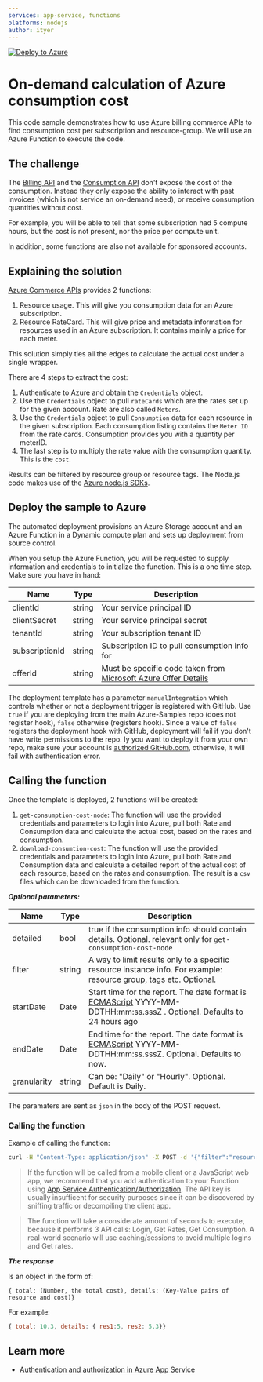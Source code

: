 ```yaml
---
services: app-service, functions
platforms: nodejs
author: ityer
---
```

[![Deploy to Azure](http://azuredeploy.net/deploybutton.png)](https://portal.azure.com/#create/Microsoft.Template/uri/https%3A%2F%2Fraw.githubusercontent.com%2Fitye-msft%2Fazure-consumption-cost-sample%2Fmaster%2Fazuredeploy.json)


# On-demand calculation of Azure consumption cost

This code sample demonstrates how to use Azure billing commerce APIs to find consumption cost per subscription and resource-group.
We will use an Azure Function to execute the code.

## The challenge

The [Billing API](https://docs.microsoft.com/en-us/javascript/api/overview/azure/billing?view=azure-node-2.2.0) and the [Consumption API](https://docs.microsoft.com/en-us/javascript/api/overview/azure/consumption?view=azure-node-2.2.0) don't expose the cost of the  consumption. Instead they only expose the ability to interact with past invoices (which is not service an on-demand need), or receive consumption quantities without cost.

For example, you will be able to tell that some subscription had 5 compute hours, but the cost is not present, nor the price per compute unit.

In addition, some functions are also not available for sponsored accounts.


## Explaining the solution

[Azure Commerce APIs](https://docs.microsoft.com/en-us/azure/billing/billing-usage-rate-card-overview)  provides 2 functions:
1.	Resource usage. This will give you consumption data for an Azure subscription.
2.	Resource RateCard. This will give price and metadata information for resources used in an Azure subscription. It contains mainly a price for each meter. 

This solution simply ties all the edges to calculate the actual cost under a single wrapper. 

There are 4 steps to extract the cost:
1. Authenticate to Azure and obtain the `Credentials` object.
2. Use the `Credentials` object to pull `rateCards` which are the rates set up for the given account. Rate are also called `Meters`.
3. Use the `Credentials` object to pull `Consumption` data for each resource in the given subscription. Each consumption listing contains the `Meter ID` from the rate cards. Consumption provides you with a quantity per meterID. 
4. The last step is to multiply the rate value with the consumption quantity. This is the `cost`.

Results can be filtered by resource group or resource tags. The Node.js code makes use of the [Azure node.js SDKs](https://github.com/Azure/azure-sdk-for-node/tree/master/lib/services/commerce).

## Deploy the sample to Azure

The automated deployment provisions an Azure Storage account and an Azure Function in a Dynamic compute plan and sets up deployment from source control. 

When you setup the Azure Function, you will be requested to supply information and credentials to initialize the function. This is a one time step. Make sure you have in hand:

| Name | Type |  Description |
| --- | ---- | --- |
| clientId | string | Your service principal ID |
| clientSecret | string | Your service principal secret |
| tenantId | string | Your subscription tenant ID |
| subscriptionId | string | Subscription ID to pull consumption info for |
| offerId | string | Must be specific code taken from [Microsoft Azure Offer Details](https://azure.microsoft.com/en-us/support/legal/offer-details/)

The deployment template has a parameter `manualIntegration` which controls whether or not a deployment trigger is registered with GitHub. Use `true` if you are deploying from the main Azure-Samples repo (does not register hook), `false` otherwise (registers hook). Since a value of `false` registers the deployment hook with GitHub, deployment will fail if you don't have write permissions to the repo.
Iy you want to deploy it from your own repo, make sure your account is [authorized GitHub.com](https://github.com/blog/2056-automating-code-deployment-with-github-and-azure), otherwise, it will fail with authentication error.  

## Calling the function
Once the template is deployed, 2 functions will be created:
1. `get-consumption-cost-node`: The function will use the provided credentials and parameters to login into Azure, pull both Rate and Consumption data and calculate the actual cost, based on the rates and consumption.
2. `download-consumtion-cost`: The function will use the provided credentials and parameters to login into Azure, pull both Rate and Consumption data and calculate a detailed report of the actual cost of each resource, based on the rates and consumption. The result is a `csv` files which can be downloaded from the function.

***Optional parameters:***

| Name | Type |  Description |
| --- | ---- | --- |
| detailed | bool | true if the consumption info should contain details. Optional. relevant only for `get-consumption-cost-node` |
| filter | string | A way to limit results only to a specific resource instance info. For example: resource group, tags etc. Optional. |
| startDate | Date | Start time for the report. The date format is [ECMAScript](http://www.ecma-international.org/ecma-262/5.1/#sec-15.9.1.15) YYYY-MM-DDTHH:mm:ss.sssZ .  Optional. Defaults to 24 hours ago|
| endDate | Date | End time for the report. The date format is [ECMAScript](http://www.ecma-international.org/ecma-262/5.1/#sec-15.9.1.15) YYYY-MM-DDTHH:mm:ss.sssZ.  Optional. Defaults to now.|
| granularity | string | Can be: "Daily" or "Hourly". Optional. Default is Daily. |

The paramaters are sent as `json` in the body of the POST request.

### Calling the function
Example of calling the function:
```sh
curl -H "Content-Type: application/json" -X POST -d '{"filter":"resource-group-name","detailed":"true"}' https://<function-name>.azurewebsites.net/api/get-consumption-cost-node?code=<code>
```

> If the function will be called from a mobile client or a JavaScript web app, we recommend that you add authentication to your Function using [App Service Authentication/Authorization](https://azure.microsoft.com/en-us/documentation/articles/app-service-authentication-overview/). The API key is usually insufficent for security purposes since it can be discovered by sniffing traffic or decompiling the client app.

> The function will take a considerate amount of seconds to execute, because it performs 3 API calls: Login, Get Rates, Get Consumption. A real-world scenario will use caching/sessions to avoid multiple logins and Get rates.

***The response***

Is an object in the form of: 

`{ total: (Number, the total cost), details: (Key-Value pairs of resource and cost)}`

For example:
```javascript
{ total: 10.3, details: { res1:5, res2: 5.3}}
```

## Learn more

- [Authentication and authorization in Azure App Service](https://azure.microsoft.com/en-us/documentation/articles/app-service-authentication-overview/)

